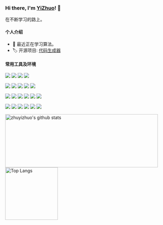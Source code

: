 ### Hi there, I'm [YiZhuo](https://www.zhuyizhuo.online/)! 👋

在不断学习的路上。

#### 个人介绍
- 🌱 最近正在学习算法。
- 🏷️ 开源项目: [代码生成器](http://zhuyizhuo.online/code-generator-doc/)

#### 常用工具及环境

[![](https://img.shields.io/badge/Windows-11-2376bc?style=flat-square&logo=windows&logoColor=ffffff)](https://www.microsoft.com)
[![](https://img.shields.io/badge/macOS-Big%20Sur-e94256?style=flat-square&logo=apple&logoColor=ffffff)](https://www.apple.com/macos/big-sur/)
[![](https://img.shields.io/badge/Ubuntu-20.04-E95420?style=flat-square&logo=ubuntu&logoColor=ffffff)](https://ubuntu.com/)
[![](https://img.shields.io/badge/Browser-Chrome-4285F4?style=flat-square&logo=Google%20Chrome&logoColor=ffffff)](https://www.google.com/intl/zh-CN/chrome/)

[![](https://img.shields.io/badge/IDE-IntelliJ%20IDEA-000000?style=flat-square&logo=IntelliJ%20IDEA&logoColor=ffffff)](https://www.jetbrains.com/zh-cn/idea/)
[![](https://img.shields.io/badge/IDE-WebStorm-000000?style=flat-square&logo=WebStorm&logoColor=ffffff)](https://www.jetbrains.com/zh-cn/webstorm/)
[![](https://img.shields.io/badge/IDE-PyCharm-000000?style=flat-square&logo=PyCharm&logoColor=ffffff)](https://www.jetbrains.com/zh-cn/pycharm/)
[![](https://img.shields.io/badge/IDE-Visual%20Studio%20Code-007ACC?style=flat-square&logo=Visual-Studio-Code&logoColor=ffffff)](https://code.visualstudio.com/)
[![](https://img.shields.io/badge/-Sublime%20Text-FF9800?style=flat-square&logo=Sublime-Text&logoColor=ffffff)](https://code.visualstudio.com/)

[![](https://img.shields.io/badge/-CSS3-1572B6?style=flat-square&logo=css3&logoColor=white)](https://www.w3.org/Style/CSS/)
[![](https://img.shields.io/badge/-HTML5-E34F26?style=flat-square&logo=html5&logoColor=white)](https://html.spec.whatwg.org/)
[![](https://img.shields.io/badge/-JavaScript-f7e018?style=flat-square&logo=javascript&logoColor=white)](https://www.ecma-international.org/)
[![](https://img.shields.io/badge/-Node.js-43853d?style=flat-square&logo=node.js&logoColor=ffffff)](https://nodejs.org/)
[![](https://img.shields.io/badge/-NPM-cb3837?style=flat-square&logo=npm&logoColor=white)](https://npmjs.com/)
[![](https://img.shields.io/badge/-Hexo-0E83CD?style=flat-square&logo=Hexo&logoColor=ffffff)](https://hexo.io/zh-cn/)

[![](https://img.shields.io/badge/-Python3-3776AB?style=flat-square&logo=python&logoColor=ffffff)](https://www.python.org/)
[![](https://img.shields.io/badge/-Java11-007396?style=flat-square&logo=Java&logoColor=ffffff)](https://docs.oracle.com/en/java/javase/11/)
[![](https://img.shields.io/badge/-Docker-2496ED?style=flat-square&logo=docker&logoColor=ffffff)](https://www.docker.com/)
[![](https://img.shields.io/badge/-Git-f05032?style=flat-square&logo=git&logoColor=white)](https://git-scm.com/)
[![](https://img.shields.io/badge/-Linux-fcc624?style=flat-square&logo=linux&logoColor=white)](https://www.linuxfoundation.org/)
[![](https://img.shields.io/badge/-Nginx-269539?style=flat-square&logo=nginx&logoColor=ffffff)](https://nginx.org/)
<!-- [![](https://img.shields.io/badge/-Jenkins-D24939?style=flat-square&logo=jenkins&logoColor=ffffff)]() -->

<!-- [![](https://img.shields.io/badge/-Spring%20Boot-6DB33F?style=for-the-badge&logo=Spring%20Boot&logoColor=ffffff)](https://spring.io/projects/spring-boot) -->
<!-- [![](https://img.shields.io/badge/-MySQL-4479A1?style=flat-square&logo=mysql&logoColor=ffffff)]()
[![](https://img.shields.io/badge/-Oracle-F80000?style=flat-square&logo=oracle&logoColor=ffffff)]() -->

<!-- [![](https://img.shields.io/badge/-React-61dafb?style=flat-square&logo=react&logoColor=ffffff)](https://reactjs.org/) -->
<!-- [![](https://img.shields.io/badge/-Webpack-8dd6f9?style=flat-square&logo=webpack&logoColor=white)](https://webpack.js.org/) -->
<!-- [![](https://img.shields.io/badge/-PostCSS-dd3a0a?style=flat-square&logo=postcss&logoColor=white)](https://postcss.org/) -->
<!-- ![](https://img.shields.io/badge/Typescript-007ACC?style=flat-square&logo=TypeScript&logoColor=ffffff) -->
<!-- [![](https://img.shields.io/badge/NAS-FreeNas-AB2B28?style=flat-square&logo=freebsd&logoColor=ffffff)](https://www.freenas.org/) -->
<!-- [![](https://img.shields.io/badge/-Sass-cc6699?style=flat-square&logo=sass&logoColor=white)](https://sass-lang.com/) -->



<a href="https://github.com/anuraghazra/github-readme-stats">
  <img align="center" src="https://github-readme-stats.vercel.app/api?username=zhuyizhuo&hide=prs&count_private=true&show_icons=true&theme=react" alt="zhuyizhuo's github stats" width="488" height="170" />
</a>
<a href="https://github.com/anuraghazra/github-readme-stats">
  <img align="center" src="https://github-readme-stats.vercel.app/api/top-langs/?username=zhuyizhuo&layout=compact&theme=react" alt="Top Langs" height="168" />
</a>
<!-- 
<img align="center" src="https://github-readme-stats.vercel.app/api/top-langs/?username=zhuyizhuo&hide_langs_below=1&theme=default&line_height=27&layout=compact" />
<img align="center" src="https://github-readme-stats.vercel.app/api?username=zhuyizhuo&show_icons=true&count_private=true&include_all_commits=true&line_height=21" alt="zhuyizhuo's Github Stats" /> -->


<!-- <p align="center">
<a href= "https://github.com/zhuyizhuo/code-generator/"><img src="https://img.icons8.com/material-outlined/27/000000/ball-point-pen.png"/></a>
<a href= "https://twitter.com/zhuyizhuo"><img src="https://img.icons8.com/material-outlined/30/000000/twitter.png"/></a>
<a href= "http://zhuyizhuo.online/"><img src="https://img.icons8.com/material-outlined/27/000000/geography.png"/></a>
</p> -->
